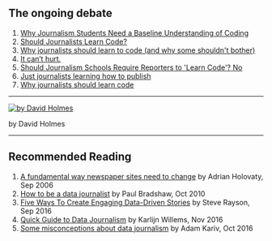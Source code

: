 ## The ongoing debate

1. [Why Journalism Students Need a Baseline Understanding of Coding](http://mediashift.org/2015/01/why-journalism-students-need-a-baseline-understanding-of-coding/)
2. [Should Journalists Learn Code?](http://ajr.org/2014/09/24/should-journalists-learn-code/)
3. [Why journalists should learn to code (and why some shouldn't bother)](http://www.adweek.com/digital/why-journalists-should-learn-to-code/)
4. [It can’t hurt.](https://medium.com/the-walkley-magazine/should-journalists-learn-how-to-code-it-cant-hurt-ef04ce327fe4)
5. [Should Journalism Schools Require Reporters to 'Learn Code'? No](https://www.theatlantic.com/education/archive/2013/10/should-journalism-schools-require-reporters-to-learn-code-no/280711/)
6. [Just journalists learning how to publish](https://onlinejournalismblog.com/2016/06/30/journalists-learning-how-to-code-is-just-learning-how-to-publish/)
7. [Why journalists should learn code](https://mindymcadams.com/tojou/2013/code-for-journalists-or-why-journalists-should-learn-code/)

---


[![by David Holmes](https://i.imgur.com/yGbDJ6r.jpg)](https://simonrogers.net/2015/01/16/can-data-journalism-be-taught/)

by David Holmes

---
## Recommended Reading

1. [A fundamental way newspaper sites need to change](http://www.holovaty.com/writing/fundamental-change/)
by Adrian Holovaty, Sep 2006
2. [How to be a data journalist](https://www.theguardian.com/news/datablog/2010/oct/01/data-journalism-how-to-guide)
by Paul Bradshaw, Oct 2010
3. [Five Ways To Create Engaging Data-Driven Stories](http://buzzsumo.com/blog/how-to-write-data-driven-stories-5-core-narratives/)
by Steve Rayson, Sep 2016
4. [Quick Guide to Data Journalism](https://www.datacamp.com/community/blog/data-journalism-guide-tools)
by Karlijn Willems, Nov 2016
5. [Some misconceptions about data journalism](https://medium.com/@adam.kariv/some-misconceptions-about-data-journalism-8c911e743ef8)
by Adam Kariv, Oct 2016
